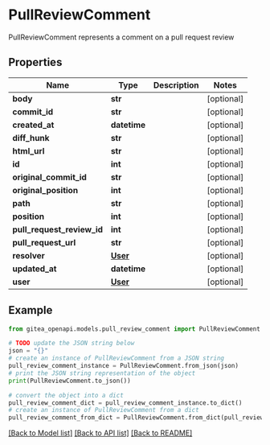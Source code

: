# PullReviewComment

PullReviewComment represents a comment on a pull request review

## Properties

Name | Type | Description | Notes
------------ | ------------- | ------------- | -------------
**body** | **str** |  | [optional] 
**commit_id** | **str** |  | [optional] 
**created_at** | **datetime** |  | [optional] 
**diff_hunk** | **str** |  | [optional] 
**html_url** | **str** |  | [optional] 
**id** | **int** |  | [optional] 
**original_commit_id** | **str** |  | [optional] 
**original_position** | **int** |  | [optional] 
**path** | **str** |  | [optional] 
**position** | **int** |  | [optional] 
**pull_request_review_id** | **int** |  | [optional] 
**pull_request_url** | **str** |  | [optional] 
**resolver** | [**User**](User.md) |  | [optional] 
**updated_at** | **datetime** |  | [optional] 
**user** | [**User**](User.md) |  | [optional] 

## Example

```python
from gitea_openapi.models.pull_review_comment import PullReviewComment

# TODO update the JSON string below
json = "{}"
# create an instance of PullReviewComment from a JSON string
pull_review_comment_instance = PullReviewComment.from_json(json)
# print the JSON string representation of the object
print(PullReviewComment.to_json())

# convert the object into a dict
pull_review_comment_dict = pull_review_comment_instance.to_dict()
# create an instance of PullReviewComment from a dict
pull_review_comment_from_dict = PullReviewComment.from_dict(pull_review_comment_dict)
```
[[Back to Model list]](../README.md#documentation-for-models) [[Back to API list]](../README.md#documentation-for-api-endpoints) [[Back to README]](../README.md)



